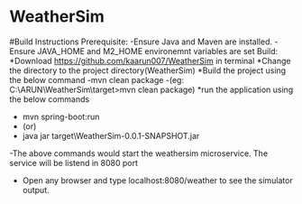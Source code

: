 # WeatherSim


#Build Instructions
Prerequisite:
-Ensure Java and Maven are installed. 
-Ensure JAVA_HOME and M2_HOME environemnt variables are set
Build:
*Download https://github.com/kaarun007/WeatherSim in terminal
*Change the directory to the project directory(WeatherSim)
*Build the project using the below command
   -mvn clean package
   -(eg: C:\ARUN\WeatherSim\target>mvn clean package)
*run the application using the below commands
  - mvn spring-boot:run
  - (or)
  - java jar target\WeatherSim-0.0.1-SNAPSHOT.jar
   
   -The above commands would start the weathersim microservice. The service will be listend in 8080 port
* Open any browser and type localhost:8080/weather to see the simulator output.   
    
  
